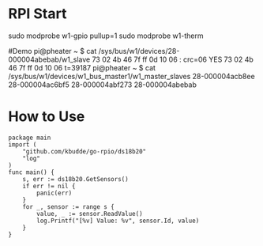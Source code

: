 # RPI Start
sudo modprobe w1-gpio pullup=1
sudo modprobe w1-therm


#Demo
pi@pheater ~ $ cat /sys/bus/w1/devices/28-000004abebab/w1_slave 
73 02 4b 46 7f ff 0d 10 06 : crc=06 YES
73 02 4b 46 7f ff 0d 10 06 t=39187
pi@pheater ~ $ cat /sys/bus/w1/devices/w1_bus_master1/w1_master_slaves
28-000004acb8ee
28-000004ac6bf5
28-000004abf273
28-000004abebab


# How to Use

    package main
    import (
        "github.com/kbudde/go-rpio/ds18b20"
        "log"
    )
    func main() {
        s, err := ds18b20.GetSensors()
        if err != nil {
            panic(err)
        }
        for _, sensor := range s {
            value, _ := sensor.ReadValue()
            log.Printf("[%v] Value: %v", sensor.Id, value)
        }
    }
